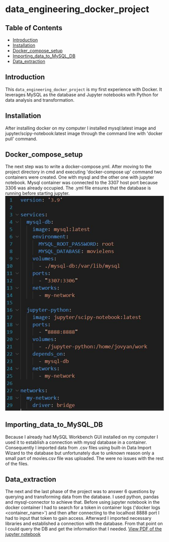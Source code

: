 # data_engineering_docker_project

## Table of Contents
- [Introduction](#introduction)
- [Installation](#installation)
- [Docker_compose_setup](#docker_compose_setup)
- [Importing_data_to_MySQL_DB](#importing_data_to_MySQL_DB)
- [Data_extraction](#data_extraction)


## Introduction
This `data_engineering_docker_project` is my first experience with Docker. It leverages MySQL as the database and Jupyter notebooks with Python for data analysis and transformation.

## Installation
After installing docker on my computer I installed mysql:latest image and jupyter/scipy-notebook:latest image through the command line with 'docker pull' command.

## Docker_compose_setup
The next step was to write a docker-compose.yml. After moving to the project directory in cmd and executing 'docker-compose up' command two containers were created. One with mysql and the other one with jupyter notebook. Mysql container was connected to the 3307 host port because 3306 was already occupied. The .yml file ensures that the database is running before starting jupyter. 
![docker-compose.yml file](docker-yml-1.jpg)

## Importing_data_to_MySQL_DB
Because I already had MySQL Workbench GUI installed on my computer I used it to establish a connection with mysql database in a container. Consequently I imported data from .csv files using built-in Data Import Wizard to the database but unfortunately due to unknown reason only a small part of movies.csv file was uploaded. The were no issues with the rest of the files.

## Data_extraction
The next and the last phase of the project was to answer 6 questions by querying and transforming data from the database. I used python, pandas and mysql-connector to achieve that. Before using jupyter notebook in the docker container I had to search for a token in container logs ('docker logs <container_name>') and then after connecting to the localhost 8888 port I had to input that token to gain access. Afterward I imported necessary libraries and established a connection with the database. From that point on I could query the DB and get the information that I needed.
[View PDF of the jupyter notebook](./data_extraction.pdf)